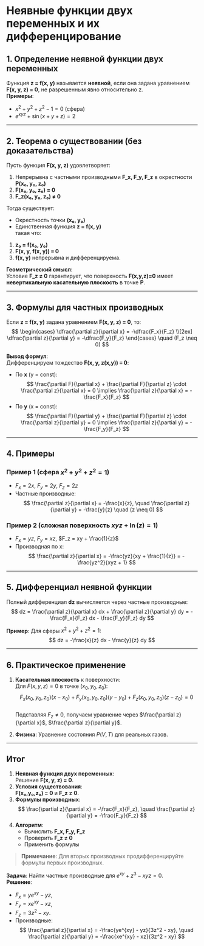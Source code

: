 # Неявные функции двух переменных и их дифференцирование

## 1. **Определение неявной функции двух переменных**  
Функция **z = f(x, y)** называется **неявной**, если она задана уравнением **F(x, y, z) = 0**, не разрешенным явно относительно z.  
**Примеры**:  
- $x^2 + y^2 + z^2 - 1 = 0$ (сфера)  
- $e^{xyz} + \sin(x + y + z) = 2$

---

## 2. **Теорема о существовании (без доказательства)**  
Пусть функция **F(x, y, z)** удовлетворяет:  
1. Непрерывна с частными производными **F_x, F_y, F_z** в окрестности **P(x₀, y₀, z₀)**  
2. **F(x₀, y₀, z₀) = 0**  
3. **F_z(x₀, y₀, z₀) ≠ 0**  

Тогда существует:  
- Окрестность точки **(x₀, y₀)**  
- Единственная функция **z = f(x, y)**  
такая что:  
1. **z₀ = f(x₀, y₀)**  
2. **F(x, y, f(x, y)) ≡ 0**  
3. **f(x, y)** непрерывна и дифференцируема.  

**Геометрический смысл**:  
Условие **F_z ≠ 0** гарантирует, что поверхность **F(x,y,z)=0** имеет **невертикальную касательную плоскость** в точке **P**.

---

## 3. **Формулы для частных производных**  
Если **z = f(x, y)** задана уравнением **F(x, y, z) = 0**, то:  
$$
\begin{cases}
\dfrac{\partial z}{\partial x} = -\dfrac{F_x}{F_z} \\[2ex]
\dfrac{\partial z}{\partial y} = -\dfrac{F_y}{F_z}
\end{cases} \quad (F_z \neq 0)
$$

**Вывод формул**:  
Дифференцируем тождество **F(x, y, z(x,y)) ≡ 0**:  
- По **x** (y = const):  
  $$
  \frac{\partial F}{\partial x} + \frac{\partial F}{\partial z} \cdot \frac{\partial z}{\partial x} = 0 \implies \frac{\partial z}{\partial x} = -\frac{F_x}{F_z}
  $$  
- По **y** (x = const):  
  $$
  \frac{\partial F}{\partial y} + \frac{\partial F}{\partial z} \cdot \frac{\partial z}{\partial y} = 0 \implies \frac{\partial z}{\partial y} = -\frac{F_y}{F_z}
  $$  

---

## 4. **Примеры**  
### Пример 1 (сфера $x^2 + y^2 + z^2 = 1$)  
- $F_x = 2x$, $F_y = 2y$, $F_z = 2z$  
- Частные производные:  
  $$
  \frac{\partial z}{\partial x} = -\frac{x}{z}, \quad \frac{\partial z}{\partial y} = -\frac{y}{z} \quad (z \neq 0)
  $$  

### Пример 2 (сложная поверхность $xyz + \ln(z) = 1$)  
- $F_x = yz$, $F_y = xz$, $F_z = xy + \frac{1}{z}$  
- Производная по x:  
  $$
  \frac{\partial z}{\partial x} = -\frac{yz}{xy + \frac{1}{z}} = -\frac{yz^2}{xyz + 1}
  $$  

---

## 5. **Дифференциал неявной функции**  
Полный дифференциал **dz** вычисляется через частные производные:  
$$
dz = \frac{\partial z}{\partial x} dx + \frac{\partial z}{\partial y} dy = -\frac{F_x}{F_z} dx - \frac{F_y}{F_z} dy
$$  

**Пример**: Для сферы $x^2 + y^2 + z^2 = 1$:  
$$
dz = -\frac{x}{z} dx - \frac{y}{z} dy
$$

---

## 6. **Практическое применение**  
1. **Касательная плоскость** к поверхности:  
   Для $F(x,y,z) = 0$ в точке $(x_0,y_0,z_0)$:  
   $$
   F_x(x_0,y_0,z_0)(x - x_0) + F_y(x_0,y_0,z_0)(y - y_0) + F_z(x_0,y_0,z_0)(z - z_0) = 0
   $$  
   Подставляя $F_z \neq 0$, получаем уравнение через $\frac{\partial z}{\partial x}$, $\frac{\partial z}{\partial y}$.  

2. **Физика**: Уравнение состояния $P(V, T)$ для реальных газов.  

---

## Итог  
1. **Неявная функция двух переменных**:  
   Решение **F(x, y, z) = 0**.  
2. **Условия существования**:  
   **F(x₀,y₀,z₀) = 0** и **F_z ≠ 0**.  
3. **Формулы производных**:  
   $$ \frac{\partial z}{\partial x} = -\frac{F_x}{F_z}, \quad \frac{\partial z}{\partial y} = -\frac{F_y}{F_z} $$  
4. **Алгоритм**:  
   - Вычислить **F_x, F_y, F_z**  
   - Проверить **F_z ≠ 0**  
   - Применить формулы  

> **Примечание**: Для вторых производных продифференцируйте формулы первых производных.

**Задача**: Найти частные производные для $e^{xy} + z^3 - xyz = 0$.  
**Решение**:  
- $F_x = ye^{xy} - yz$,  
- $F_y = xe^{xy} - xz$,  
- $F_z = 3z^2 - xy$.  
- Производные:  
  $$ \frac{\partial z}{\partial x} = -\frac{ye^{xy} - yz}{3z^2 - xy}, \quad \frac{\partial z}{\partial y} = -\frac{xe^{xy} - xz}{3z^2 - xy} $$